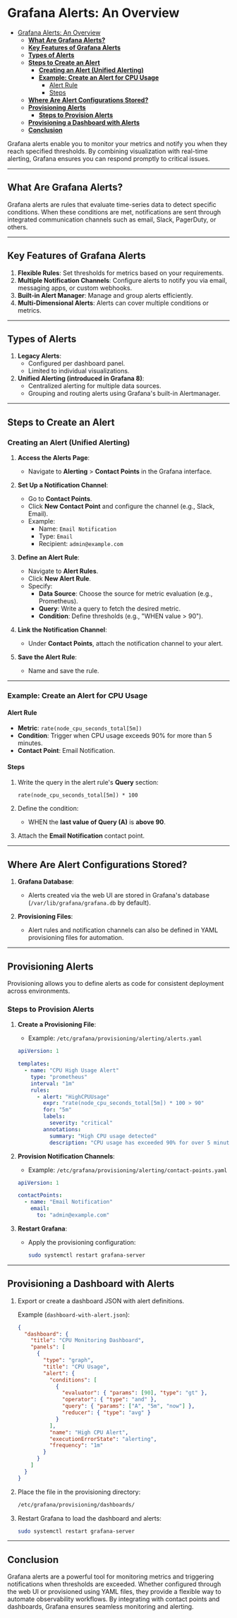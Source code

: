 # Grafana Alerts: An Overview

- [Grafana Alerts: An Overview](#grafana-alerts-an-overview)
  - [**What Are Grafana Alerts?**](#what-are-grafana-alerts)
  - [**Key Features of Grafana Alerts**](#key-features-of-grafana-alerts)
  - [**Types of Alerts**](#types-of-alerts)
  - [**Steps to Create an Alert**](#steps-to-create-an-alert)
    - [**Creating an Alert (Unified Alerting)**](#creating-an-alert-unified-alerting)
    - [**Example: Create an Alert for CPU Usage**](#example-create-an-alert-for-cpu-usage)
      - [Alert Rule](#alert-rule)
      - [Steps](#steps)
  - [**Where Are Alert Configurations Stored?**](#where-are-alert-configurations-stored)
  - [**Provisioning Alerts**](#provisioning-alerts)
    - [**Steps to Provision Alerts**](#steps-to-provision-alerts)
  - [**Provisioning a Dashboard with Alerts**](#provisioning-a-dashboard-with-alerts)
  - [**Conclusion**](#conclusion)

Grafana alerts enable you to monitor your metrics and notify you when they reach specified thresholds. By combining visualization with real-time alerting, Grafana ensures you can respond promptly to critical issues.

---

## **What Are Grafana Alerts?**

Grafana alerts are rules that evaluate time-series data to detect specific conditions. When these conditions are met, notifications are sent through integrated communication channels such as email, Slack, PagerDuty, or others.

---

## **Key Features of Grafana Alerts**

1. **Flexible Rules**: Set thresholds for metrics based on your requirements.
2. **Multiple Notification Channels**: Configure alerts to notify you via email, messaging apps, or custom webhooks.
3. **Built-in Alert Manager**: Manage and group alerts efficiently.
4. **Multi-Dimensional Alerts**: Alerts can cover multiple conditions or metrics.

---

## **Types of Alerts**

1. **Legacy Alerts**:
   - Configured per dashboard panel.
   - Limited to individual visualizations.
2. **Unified Alerting (introduced in Grafana 8)**:
   - Centralized alerting for multiple data sources.
   - Grouping and routing alerts using Grafana's built-in Alertmanager.

---

## **Steps to Create an Alert**

### **Creating an Alert (Unified Alerting)**

1. **Access the Alerts Page**:
   - Navigate to **Alerting** > **Contact Points** in the Grafana interface.

2. **Set Up a Notification Channel**:
   - Go to **Contact Points**.
   - Click **New Contact Point** and configure the channel (e.g., Slack, Email).
   - Example:
     - Name: `Email Notification`
     - Type: `Email`
     - Recipient: `admin@example.com`

3. **Define an Alert Rule**:
   - Navigate to **Alert Rules**.
   - Click **New Alert Rule**.
   - Specify:
     - **Data Source**: Choose the source for metric evaluation (e.g., Prometheus).
     - **Query**: Write a query to fetch the desired metric.
     - **Condition**: Define thresholds (e.g., "WHEN value > 90").

4. **Link the Notification Channel**:
   - Under **Contact Points**, attach the notification channel to your alert.

5. **Save the Alert Rule**:
   - Name and save the rule.

---

### **Example: Create an Alert for CPU Usage**

#### Alert Rule

- **Metric**: `rate(node_cpu_seconds_total[5m])`
- **Condition**: Trigger when CPU usage exceeds 90% for more than 5 minutes.
- **Contact Point**: Email Notification.

#### Steps

1. Write the query in the alert rule's **Query** section:

   ```promql
   rate(node_cpu_seconds_total[5m]) * 100
   ```

2. Define the condition:
   - WHEN the **last value of Query (A)** is **above 90**.
3. Attach the **Email Notification** contact point.

---

## **Where Are Alert Configurations Stored?**

1. **Grafana Database**:
   - Alerts created via the web UI are stored in Grafana's database (`/var/lib/grafana/grafana.db` by default).

2. **Provisioning Files**:
   - Alert rules and notification channels can also be defined in YAML provisioning files for automation.

---

## **Provisioning Alerts**

Provisioning allows you to define alerts as code for consistent deployment across environments.

### **Steps to Provision Alerts**

1. **Create a Provisioning File**:
   - Example: `/etc/grafana/provisioning/alerting/alerts.yaml`

   ```yaml
   apiVersion: 1

   templates:
     - name: "CPU High Usage Alert"
       type: "prometheus"
       interval: "1m"
       rules:
         - alert: "HighCPUUsage"
           expr: "rate(node_cpu_seconds_total[5m]) * 100 > 90"
           for: "5m"
           labels:
             severity: "critical"
           annotations:
             summary: "High CPU usage detected"
             description: "CPU usage has exceeded 90% for over 5 minutes."
   ```

2. **Provision Notification Channels**:
   - Example: `/etc/grafana/provisioning/alerting/contact-points.yaml`

   ```yaml
   apiVersion: 1

   contactPoints:
     - name: "Email Notification"
       email:
         to: "admin@example.com"
   ```

3. **Restart Grafana**:
   - Apply the provisioning configuration:

     ```bash
     sudo systemctl restart grafana-server
     ```

---

## **Provisioning a Dashboard with Alerts**

1. Export or create a dashboard JSON with alert definitions.

   Example (`dashboard-with-alert.json`):

   ```json
   {
     "dashboard": {
       "title": "CPU Monitoring Dashboard",
       "panels": [
         {
           "type": "graph",
           "title": "CPU Usage",
           "alert": {
             "conditions": [
               {
                 "evaluator": { "params": [90], "type": "gt" },
                 "operator": { "type": "and" },
                 "query": { "params": ["A", "5m", "now"] },
                 "reducer": { "type": "avg" }
               }
             ],
             "name": "High CPU Alert",
             "executionErrorState": "alerting",
             "frequency": "1m"
           }
         }
       ]
     }
   }
   ```

2. Place the file in the provisioning directory:

   ```bash
   /etc/grafana/provisioning/dashboards/
   ```

3. Restart Grafana to load the dashboard and alerts:

   ```bash
   sudo systemctl restart grafana-server
   ```

---

## **Conclusion**

Grafana alerts are a powerful tool for monitoring metrics and triggering notifications when thresholds are exceeded. Whether configured through the web UI or provisioned using YAML files, they provide a flexible way to automate observability workflows. By integrating with contact points and dashboards, Grafana ensures seamless monitoring and alerting.
